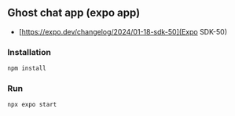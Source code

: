 ## Ghost chat app (expo app)
- [https://expo.dev/changelog/2024/01-18-sdk-50](Expo SDK-50)
### Installation
```bash
npm install
```

### Run
```bash
npx expo start
```